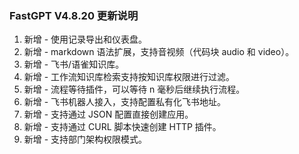 ### FastGPT V4.8.20 更新说明

1. 新增 - 使用记录导出和仪表盘。
2. 新增 - markdown 语法扩展，支持音视频（代码块 audio 和 video）。
3. 新增 - 飞书/语雀知识库。
4. 新增 - 工作流知识库检索支持按知识库权限进行过滤。
5. 新增 - 流程等待插件，可以等待 n 毫秒后继续执行流程。
6. 新增 - 飞书机器人接入，支持配置私有化飞书地址。
7. 新增 - 支持通过 JSON 配置直接创建应用。
8. 新增 - 支持通过 CURL 脚本快速创建 HTTP 插件。
9. 新增 - 支持部门架构权限模式。

